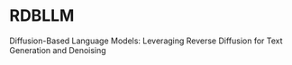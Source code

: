 # RDBLLM
Diffusion-Based Language Models: Leveraging Reverse Diffusion for Text Generation and Denoising
